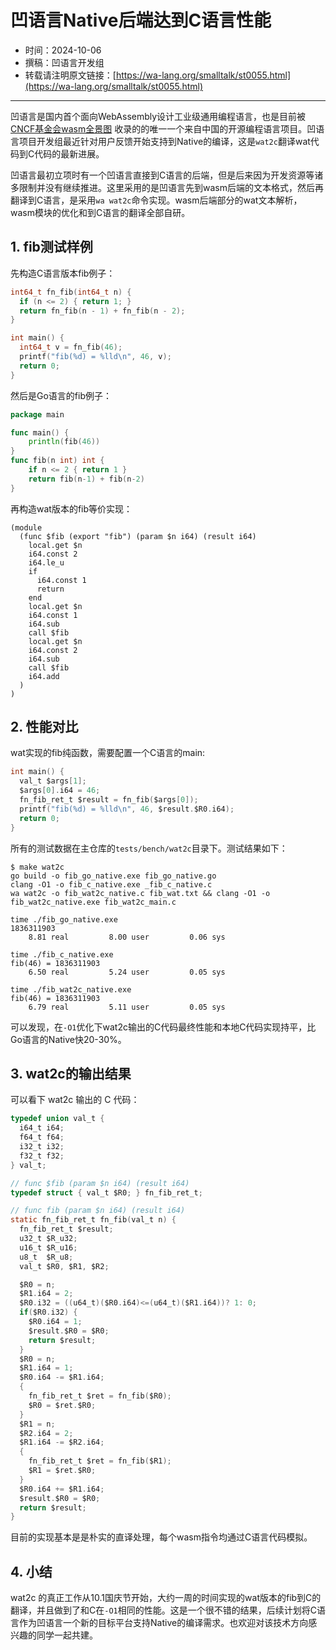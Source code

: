 # 凹语言Native后端达到C语言性能

- 时间：2024-10-06
- 撰稿：凹语言开发组
- 转载请注明原文链接：[https://wa-lang.org/smalltalk/st0055.html](https://wa-lang.org/smalltalk/st0055.html)

---

凹语言是国内首个面向WebAssembly设计工业级通用编程语言，也是目前被 [CNCF基金会wasm全景图](https://landscape.cncf.io/?item=wasm--languages--wa-lang) 收录的的唯一一个来自中国的开源编程语言项目。凹语言项目开发组最近针对用户反馈开始支持到Native的编译，这是`wat2c`翻译wat代码到C代码的最新进展。

凹语言最初立项时有一个凹语言直接到C语言的后端，但是后来因为开发资源等诸多限制并没有继续推进。这里采用的是凹语言先到wasm后端的文本格式，然后再翻译到C语言，是采用`wa wat2c`命令实现。wasm后端部分的wat文本解析，wasm模块的优化和到C语言的翻译全部自研。

## 1. fib测试样例

先构造C语言版本fib例子：

```c
int64_t fn_fib(int64_t n) {
  if (n <= 2) { return 1; }
  return fn_fib(n - 1) + fn_fib(n - 2);
}

int main() {
  int64_t v = fn_fib(46);
  printf("fib(%d) = %lld\n", 46, v);
  return 0;
}
```

然后是Go语言的fib例子：

```go
package main

func main() {
	println(fib(46))
}
func fib(n int) int {
	if n <= 2 { return 1 }
	return fib(n-1) + fib(n-2)
}
```

再构造wat版本的fib等价实现：

```wasm
(module
  (func $fib (export "fib") (param $n i64) (result i64)
    local.get $n
    i64.const 2
    i64.le_u
    if
      i64.const 1
      return
    end
    local.get $n
    i64.const 1
    i64.sub
    call $fib
    local.get $n
    i64.const 2
    i64.sub
    call $fib
    i64.add
  )
)
```

## 2. 性能对比

wat实现的fib纯函数，需要配置一个C语言的main:

```c
int main() {
  val_t $args[1];
  $args[0].i64 = 46;
  fn_fib_ret_t $result = fn_fib($args[0]);
  printf("fib(%d) = %lld\n", 46, $result.$R0.i64);
  return 0;
}
```

所有的测试数据在主仓库的`tests/bench/wat2c`目录下。测试结果如下：

```
$ make wat2c
go build -o fib_go_native.exe fib_go_native.go
clang -O1 -o fib_c_native.exe _fib_c_native.c
wa wat2c -o fib_wat2c_native.c fib_wat.txt && clang -O1 -o fib_wat2c_native.exe fib_wat2c_main.c

time ./fib_go_native.exe
1836311903
    8.81 real         8.00 user         0.06 sys

time ./fib_c_native.exe
fib(46) = 1836311903
    6.50 real         5.24 user         0.05 sys

time ./fib_wat2c_native.exe
fib(46) = 1836311903
    6.79 real         5.11 user         0.05 sys
```

可以发现，在`-O1`优化下wat2c输出的C代码最终性能和本地C代码实现持平，比Go语言的Native快20-30%。

## 3. wat2c的输出结果

可以看下 wat2c 输出的 C 代码：

```c
typedef union val_t {
  i64_t i64;
  f64_t f64;
  i32_t i32;
  f32_t f32;
} val_t;

// func $fib (param $n i64) (result i64)
typedef struct { val_t $R0; } fn_fib_ret_t;

// func fib (param $n i64) (result i64)
static fn_fib_ret_t fn_fib(val_t n) {
  fn_fib_ret_t $result;
  u32_t $R_u32;
  u16_t $R_u16;
  u8_t  $R_u8;
  val_t $R0, $R1, $R2;

  $R0 = n;
  $R1.i64 = 2;
  $R0.i32 = ((u64_t)($R0.i64)<=(u64_t)($R1.i64))? 1: 0;
  if($R0.i32) {
    $R0.i64 = 1;
    $result.$R0 = $R0;
    return $result;
  }
  $R0 = n;
  $R1.i64 = 1;
  $R0.i64 -= $R1.i64;
  {
    fn_fib_ret_t $ret = fn_fib($R0);
    $R0 = $ret.$R0;
  }
  $R1 = n;
  $R2.i64 = 2;
  $R1.i64 -= $R2.i64;
  {
    fn_fib_ret_t $ret = fn_fib($R1);
    $R1 = $ret.$R0;
  }
  $R0.i64 += $R1.i64;
  $result.$R0 = $R0;
  return $result;
}
```

目前的实现基本是是朴实的直译处理，每个wasm指令均通过C语言代码模拟。

## 4. 小结

wat2c 的真正工作从10.1国庆节开始，大约一周的时间实现的wat版本的fib到C的翻译，并且做到了和C在`-O1`相同的性能。这是一个很不错的结果，后续计划将C语言作为凹语言一个新的目标平台支持Native的编译需求。也欢迎对该技术方向感兴趣的同学一起共建。

